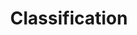 ---
title: "Classification"

categories: ['']

tags: ['Classification']

arwords: 'تصنيف'
arwords2: 'التنسيب'

arexps: []

enwords: ['Classification']

enexps: []

arlexicons: 'ص'
arlexicons2: 'ن'

enlexicons: 'C'

authors: ['Ruqayya Roshdy']

translators: ['']

citations: 'تطبيقات أساسية في المعالجة الآلية للغة العربية'

sources: 'مركز الملك عبدالله بن عبدالعزيز الدولي لخدمة اللغة العربية'

word: "true"

slug: ""
---